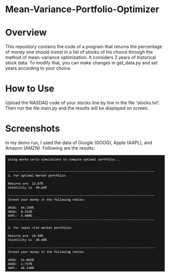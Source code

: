 # Mean-Variance-Portfolio-Optimizer

# Overview
This repository contains the code of a program that returns the percentage of money one should invest in a list of stocks of his choice through the method of mean-variance optimization. It considers 3 years of historical stock data. To modify that, you can make changes in get_data.py and set years according to your choice. 

# How to Use
Upload the NASDAQ code of your stocks line by line in the file 'stocks.txt'. Then run the file main.py and the results will be displayed on screen.  

# Screenshots
In my demo run, I used the data of Google (GOOG), Apple (AAPL), and Amazon (AMZN). Following are the results:


![Image](program_img.jpeg)
